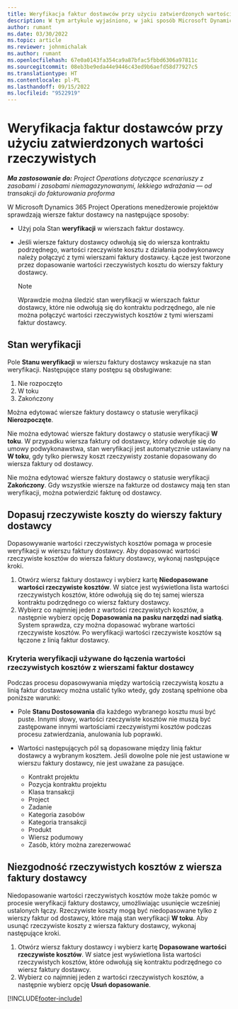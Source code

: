 ```yaml
---
title: Weryfikacja faktur dostawców przy użyciu zatwierdzonych wartości rzeczywistych
description: W tym artykule wyjaśniono, w jaki sposób Microsoft Dynamics 365 Project Operations umożliwia kierownikom projektów weryfikację faktur od dostawców z wartościami rzeczywistymi, które zostały zatwierdzone jako wykonawcy wykonali pracę i zarejestrowany czas, oraz wydatki i materiały, które były używane przez członków zespołu projektowego.
author: rumant
ms.date: 03/30/2022
ms.topic: article
ms.reviewer: johnmichalak
ms.author: rumant
ms.openlocfilehash: 67e0a0143fa354ca9a87bfac5fbbd6306a97811c
ms.sourcegitcommit: 08eb3be9eda44e9446c43ed9b6aefd58d77927c5
ms.translationtype: HT
ms.contentlocale: pl-PL
ms.lasthandoff: 09/15/2022
ms.locfileid: "9522919"
---
```

# <a name="verification-of-vendor-invoices-with-approved-actuals"></a>Weryfikacja faktur dostawców przy użyciu zatwierdzonych wartości rzeczywistych

_**Ma zastosowanie do:** Project Operations dotyczące scenariuszy z zasobami i zasobami niemagazynowanymi, lekkiego wdrażania — od transakcji do fakturowania proforma_

W Microsoft Dynamics 365 Project Operations menedżerowie projektów sprawdzają wiersze faktur dostawcy na następujące sposoby:

- Użyj pola Stan **weryfikacji** w wierszach faktur dostawcy.
- Jeśli wiersze faktury dostawcy odwołują się do wiersza kontraktu podrzędnego, wartości rzeczywiste kosztu z działania podwykonawcy należy połączyć z tymi wierszami faktury dostawcy. Łącze jest tworzone przez dopasowanie wartości rzeczywistych kosztu do wierszy faktury dostawcy.

    > [!NOTE]
    > Wprawdzie można śledzić stan weryfikacji w wierszach faktur dostawcy, które nie odwołują się do kontraktu podrzędnego, ale nie można połączyć wartości rzeczywistych kosztów z tymi wierszami faktur dostawcy.

## <a name="verification-status"></a>Stan weryfikacji

Pole **Stanu weryfikacji** w wierszu faktury dostawcy wskazuje na stan weryfikacji. Następujące stany postępu są obsługiwane:

1. Nie rozpoczęto
2. W toku
3. Zakończony

Można edytować wiersze faktury dostawcy o statusie weryfikacji **Nierozpoczęte**.

Nie można edytować wiersze faktury dostawcy o statusie weryfikacji **W toku**. W przypadku wiersza faktury od dostawcy, który odwołuje się do umowy podwykonawstwa, stan weryfikacji jest automatycznie ustawiany na **W toku**, gdy tylko pierwszy koszt rzeczywisty zostanie dopasowany do wiersza faktury od dostawcy.

Nie można edytować wiersze faktury dostawcy o statusie weryfikacji **Zakończony**. Gdy wszystkie wiersze na fakturze od dostawcy mają ten stan weryfikacji, można potwierdzić fakturę od dostawcy.

## <a name="match-cost-actuals-to-vendor-invoice-lines"></a>Dopasuj rzeczywiste koszty do wierszy faktury dostawcy

Dopasowywanie wartości rzeczywistych kosztów pomaga w procesie weryfikacji w wierszu faktury dostawcy. Aby dopasować wartości rzeczywiste kosztów do wiersza faktury dostawcy, wykonaj następujące kroki.

1. Otwórz wiersz faktury dostawcy i wybierz kartę **Niedopasowane wartości rzeczywiste kosztów**. W siatce jest wyświetlona lista wartości rzeczywistych kosztów, które odwołują się do tej samej wiersza kontraktu podrzędnego co wiersz faktury dostawcy.
2. Wybierz co najmniej jeden z wartości rzeczywistych kosztów, a następnie wybierz opcję **Dopasowania na pasku narzędzi nad siatką**. System sprawdza, czy można dopasować wybrane wartości rzeczywiste kosztów. Po weryfikacji wartości rzeczywiste kosztów są łączone z linią faktur dostawcy.

### <a name="validation-criteria-that-are-used-to-link-cost-actuals-to-vendor-invoice-lines"></a>Kryteria weryfikacji używane do łączenia wartości rzeczywistych kosztów z wierszami faktur dostawcy

Podczas procesu dopasowywania między wartością rzeczywistą kosztu a linią faktur dostawcy można ustalić tylko wtedy, gdy zostaną spełnione oba poniższe warunki:

- Pole **Stanu Dostosowania** dla każdego wybranego kosztu musi być puste. Innymi słowy, wartości rzeczywiste kosztów nie muszą być zastępowane innymi wartościami rzeczywistymi kosztów podczas procesu zatwierdzania, anulowania lub poprawki.
- Wartości następujących pól są dopasowane między linią faktur dostawcy a wybranym kosztem. Jeśli dowolne pole nie jest ustawione w wierszu faktury dostawcy, nie jest uważane za pasujące.

    - Kontrakt projektu
    - Pozycja kontraktu projektu
    - Klasa transakcji
    - Project
    - Zadanie
    - Kategoria zasobów
    - Kategoria transakcji
    - Produkt
    - Wiersz podumowy
    - Zasób, który można zarezerwować

## <a name="unmatch-cost-actuals-from-a-vendor-invoice-line"></a>Niezgodność rzeczywistych kosztów z wiersza faktury dostawcy

Niedopasowanie wartości rzeczywistych kosztów może także pomóc w procesie weryfikacji faktury dostawcy, umożliwiając usunięcie wcześniej ustalonych łączy. Rzeczywiste koszty mogą być niedopasowane tylko z wierszy faktur od dostawcy, które mają stan weryfikacji **W toku**. Aby usunąć rzeczywiste koszty z wiersza faktury dostawcy, wykonaj następujące kroki.

1. Otwórz wiersz faktury dostawcy i wybierz kartę **Dopasowane wartości rzeczywiste kosztów**. W siatce jest wyświetlona lista wartości rzeczywistych kosztów, które odwołują się kontraktu podrzędnego co wiersz faktury dostawcy.
2. Wybierz co najmniej jeden z wartości rzeczywistych kosztów, a następnie wybierz opcję **Usuń dopasowanie**.

[!INCLUDE[footer-include](../../includes/footer-banner.md)]
